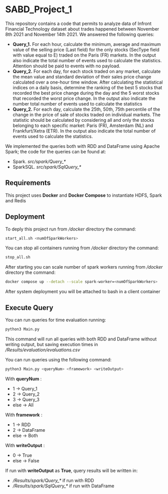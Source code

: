 # SABD_Project_1
This repository contains a code that permits to analyze data of Infront Financial Technology dataset about trades happened between November 8th 2021 and November 14th 2021. We answered the following queries:
* **Query_1.** For each hour, calculate the minimum, average and maximum value of the selling price (Last field) for the only stocks (SecType field with value equal to E) traded on the Paris (FR) markets. In the output
also indicate the total number of events used to calculate the statistics. Attention should be paid to events with no payload.
* **Query_2.** For each day, for each stock traded on any market, calculate the mean value and standard deviation of their sales price change calculated over a one-hour time window. After calculating the statistical indices on a daily basis, determine the ranking of the best 5 stocks that recorded the best price change during the day and the 5 worst stocks that recorded the worst price change. In the output also indicate the number total number of events used to calculate the statistics
* **Query_2.** For each day, calculate the 25th, 50th, 75th percentile of the change in the price of sale of stocks traded on individual markets. The statistic should be calculated by considering all and only the stocks belonging to each specific market: Paris (FR), Amsterdam (NL) and Frankfurt/Xetra (ETR). In the output also indicate the total number of events used to calculate the statistics.

We implemented the queries both with RDD and DataFrame using Apache Spark; the code for the queries can be found at:
* Spark. *src/spark/Query_\**
* SparkSQL. *src/spark/SqlQuery_\**

## Requirements
This project uses **Docker** and **Docker Compose** to instantiate HDFS, Spark and Redis

## Deployment
To deply this project run from */docker* directory the command:
```bash
start_all.sh <numOfSparkWorkers>
```
You can stop all containers running from */docker* directory the command:
```bash
stop_all.sh
```
After starting you can scale number of spark workers running from */docker* directory the command:
```bash
docker compose up --detach --scale spark-worker=<numOfSparkWorkers>
```

After system deployment you will be attached to bash in a client container

## Execute Query
You can run queries for time evaluation running:
```bash
python3 Main.py
```
This command will run all queries with both RDD and DataFrame without writing output, but saving execution times in */Results/evaluation/evaluations.csv*

You can run queries using the following command:
```bash
python3 Main.py <queryNum> <framework> <writeOutput>
```
With **queryNum** :
* 1 &rarr; Query_1
* 2 &rarr; Query_2
* 3 &rarr; Query_3
* else &rarr; All

With **framework** :
* 1 &rarr; RDD
* 2 &rarr; DataFrame
* else &rarr; Both

With **writeOutput** :
* 0 &rarr; True
* else &rarr; False

If run with **writeOutput** as **True**, query results will be written in:
* */Results/spark/Query_\** if run with RDD
* */Results/spark/SqlQuery_\** if run with DataFrame